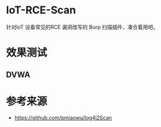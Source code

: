 # IoT-RCE-Scan
针对IoT 设备常见的RCE 漏洞改写的 Burp 扫描插件，凑合着用吧。 


# 效果测试
## DVWA 





# 参考来源
- https://github.com/pmiaowu/log4j2Scan 
